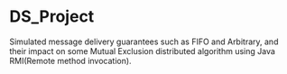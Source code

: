 # DS_Project 
Simulated message delivery guarantees such as ​FIFO and Arbitrary​, and their impact on some ​Mutual Exclusion​ distributed algorithm using Java RMI(Remote method invocation).
